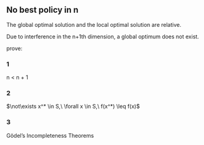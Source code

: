 
## No best policy in n

The global optimal solution and the local optimal solution are relative.

Due to interference in the n+1th dimension, a global optimum does not exist.

prove:

### 1

  n < n + 1

### 2

$\not\exists x^* \in S,\ \forall x \in S,\ f(x^*) \leq f(x)$

### 3

Gödel’s Incompleteness Theorems
